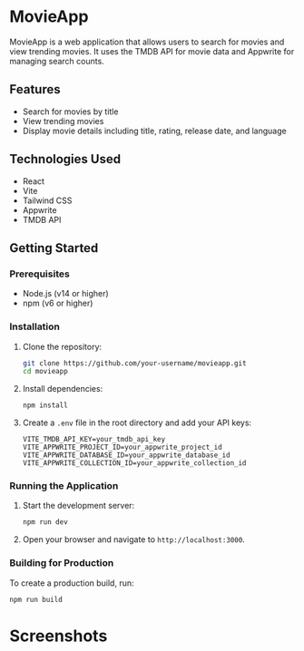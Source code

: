 # MovieApp

MovieApp is a web application that allows users to search for movies and view trending movies. It uses the TMDB API for movie data and Appwrite for managing search counts.

## Features

- Search for movies by title
- View trending movies
- Display movie details including title, rating, release date, and language

## Technologies Used

- React
- Vite
- Tailwind CSS
- Appwrite
- TMDB API

## Getting Started

### Prerequisites

- Node.js (v14 or higher)
- npm (v6 or higher)

### Installation

1. Clone the repository:

   ```sh
   git clone https://github.com/your-username/movieapp.git
   cd movieapp
   ```

2. Install dependencies:

   ```sh
   npm install
   ```

3. Create a `.env` file in the root directory and add your API keys:
   ```env
   VITE_TMDB_API_KEY=your_tmdb_api_key
   VITE_APPWRITE_PROJECT_ID=your_appwrite_project_id
   VITE_APPWRITE_DATABASE_ID=your_appwrite_database_id
   VITE_APPWRITE_COLLECTION_ID=your_appwrite_collection_id
   ```

### Running the Application

1. Start the development server:

   ```sh
   npm run dev
   ```

2. Open your browser and navigate to `http://localhost:3000`.

### Building for Production

To create a production build, run:

```sh
npm run build
```

# Screenshots
